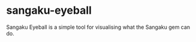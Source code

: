 sangaku-eyeball
===============

Sangaku Eyeball is a simple tool for visualising what the Sangaku gem can do.